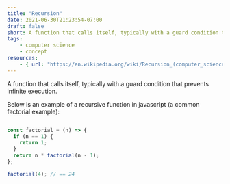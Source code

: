 ```yaml
---
title: "Recursion"
date: 2021-06-30T21:23:54-07:00
draft: false
short: A function that calls itself, typically with a guard condition that prevents infinite execution.
tags:
    - computer science
    - concept
resources:
    - { url: "https://en.wikipedia.org/wiki/Recursion_(computer_science)", name: "Wikipedia" }
---
```


A function that calls itself, typically with a guard condition that prevents infinite execution.

Below is an example of a recursive function in javascript (a common factorial example):

```javascript

const factorial = (n) => {
  if (n == 1) {
    return 1;
  }
  return n * factorial(n - 1);
};

factorial(4); // == 24

```
